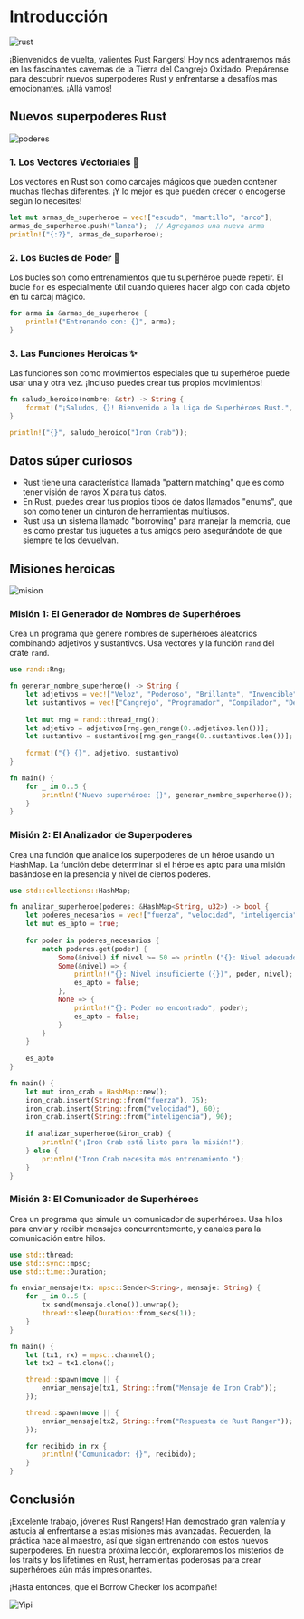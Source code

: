 # Introducción

![rust](https://res.cloudinary.com/dukgkrpft/image/upload/v1729454906/lessons/aventuras-con-rust/xwsxfwkyphg91oud38sw.png)

¡Bienvenidos de vuelta, valientes Rust Rangers! Hoy nos adentraremos más en las fascinantes cavernas de la Tierra del Cangrejo Oxidado. Prepárense para descubrir nuevos superpoderes Rust y enfrentarse a desafíos más emocionantes. ¡Allá vamos!

## Nuevos superpoderes Rust

![poderes](https://res.cloudinary.com/dukgkrpft/image/upload/v1729455003/lessons/aventuras-con-rust/rdcbqcqfupbo1hejo80a.webp)

### 1. Los Vectores Vectoriales 🏹

Los vectores en Rust son como carcajes mágicos que pueden contener muchas flechas diferentes. ¡Y lo mejor es que pueden crecer o encogerse según lo necesites!

```rust
let mut armas_de_superheroe = vec!["escudo", "martillo", "arco"];
armas_de_superheroe.push("lanza");  // Agregamos una nueva arma
println!("{:?}", armas_de_superheroe);
```

### 2. Los Bucles de Poder 🔄

Los bucles son como entrenamientos que tu superhéroe puede repetir. El bucle `for` es especialmente útil cuando quieres hacer algo con cada objeto en tu carcaj mágico.

```rust
for arma in &armas_de_superheroe {
    println!("Entrenando con: {}", arma);
}
```

### 3. Las Funciones Heroicas ✨

Las funciones son como movimientos especiales que tu superhéroe puede usar una y otra vez. ¡Incluso puedes crear tus propios movimientos!

```rust
fn saludo_heroico(nombre: &str) -> String {
    format!("¡Saludos, {}! Bienvenido a la Liga de Superhéroes Rust.", nombre)
}

println!("{}", saludo_heroico("Iron Crab"));
```

## Datos súper curiosos

* Rust tiene una característica llamada "pattern matching" que es como tener visión de rayos X para tus datos.
* En Rust, puedes crear tus propios tipos de datos llamados "enums", que son como tener un cinturón de herramientas multiusos.
* Rust usa un sistema llamado "borrowing" para manejar la memoria, que es como prestar tus juguetes a tus amigos pero asegurándote de que siempre te los devuelvan.

## Misiones heroicas

![mision](https://res.cloudinary.com/dukgkrpft/image/upload/v1729455101/lessons/aventuras-con-rust/uguvi94fvju89yoroijs.webp)

### Misión 1: El Generador de Nombres de Superhéroes

Crea un programa que genere nombres de superhéroes aleatorios combinando adjetivos y sustantivos. Usa vectores y la función `rand` del crate `rand`.

```rust
use rand::Rng;

fn generar_nombre_superheroe() -> String {
    let adjetivos = vec!["Veloz", "Poderoso", "Brillante", "Invencible", "Oxidado"];
    let sustantivos = vec!["Cangrejo", "Programador", "Compilador", "Depurador", "Borrow Checker"];
    
    let mut rng = rand::thread_rng();
    let adjetivo = adjetivos[rng.gen_range(0..adjetivos.len())];
    let sustantivo = sustantivos[rng.gen_range(0..sustantivos.len())];
    
    format!("{} {}", adjetivo, sustantivo)
}

fn main() {
    for _ in 0..5 {
        println!("Nuevo superhéroe: {}", generar_nombre_superheroe());
    }
}
```

### Misión 2: El Analizador de Superpoderes

Crea una función que analice los superpoderes de un héroe usando un HashMap. La función debe determinar si el héroe es apto para una misión basándose en la presencia y nivel de ciertos poderes.

```rust
use std::collections::HashMap;

fn analizar_superheroe(poderes: &HashMap<String, u32>) -> bool {
    let poderes_necesarios = vec!["fuerza", "velocidad", "inteligencia"];
    let mut es_apto = true;
    
    for poder in poderes_necesarios {
        match poderes.get(poder) {
            Some(&nivel) if nivel >= 50 => println!("{}: Nivel adecuado", poder),
            Some(&nivel) => {
                println!("{}: Nivel insuficiente ({})", poder, nivel);
                es_apto = false;
            },
            None => {
                println!("{}: Poder no encontrado", poder);
                es_apto = false;
            }
        }
    }
    
    es_apto
}

fn main() {
    let mut iron_crab = HashMap::new();
    iron_crab.insert(String::from("fuerza"), 75);
    iron_crab.insert(String::from("velocidad"), 60);
    iron_crab.insert(String::from("inteligencia"), 90);
    
    if analizar_superheroe(&iron_crab) {
        println!("¡Iron Crab está listo para la misión!");
    } else {
        println!("Iron Crab necesita más entrenamiento.");
    }
}
```

### Misión 3: El Comunicador de Superhéroes

Crea un programa que simule un comunicador de superhéroes. Usa hilos para enviar y recibir mensajes concurrentemente, y canales para la comunicación entre hilos.

```rust
use std::thread;
use std::sync::mpsc;
use std::time::Duration;

fn enviar_mensaje(tx: mpsc::Sender<String>, mensaje: String) {
    for _ in 0..5 {
        tx.send(mensaje.clone()).unwrap();
        thread::sleep(Duration::from_secs(1));
    }
}

fn main() {
    let (tx1, rx) = mpsc::channel();
    let tx2 = tx1.clone();

    thread::spawn(move || {
        enviar_mensaje(tx1, String::from("Mensaje de Iron Crab"));
    });

    thread::spawn(move || {
        enviar_mensaje(tx2, String::from("Respuesta de Rust Ranger"));
    });

    for recibido in rx {
        println!("Comunicador: {}", recibido);
    }
}
```

## Conclusión

¡Excelente trabajo, jóvenes Rust Rangers! Han demostrado gran valentía y astucia al enfrentarse a estas misiones más avanzadas. Recuerden, la práctica hace al maestro, así que sigan entrenando con estos nuevos superpoderes. En nuestra próxima lección, exploraremos los misterios de los traits y los lifetimes en Rust, herramientas poderosas para crear superhéroes aún más impresionantes.

 ¡Hasta entonces, que el Borrow Checker los acompañe!

![Yipi](https://res.cloudinary.com/dukgkrpft/image/upload/v1729378761/lessons/felicidades-yipi/jczrx7hhw88cvrfnmiae.jpg)
